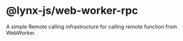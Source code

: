# @lynx-js/web-worker-rpc

A simple Remote calling infrastructure for calling remote function from WebWorker.
